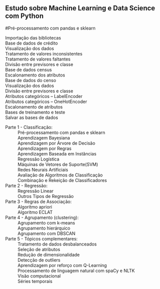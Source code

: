 <h2>Estudo sobre Machine Learning e Data Science com Python</h2>


#Pré-processamento com pandas e sklearn 

<dl>
<dt>Importação das bibliotecas</dt>
<dt>Base de dados de crédito</dt>
<dt>Visualização dos dados</dt>
<dt>Tratamento de valores inconsistentes</dt>
<dt>Tratamento de valores faltantes</dt>
<dt>Divisão entre previsores e classe</dt>
<dt>Base de dados census</dt>
<dt>Escalonamento dos atributos</dt>
<dt>Base de dados do censo</dt>
<dt>Visualização dos dados</dt>
<dt>Divisão entre previsores e classe</dt>
<dt>Atributos categóricos – LabelEncoder</dt>
<dt>Atributos categóricos – OneHotEncoder</dt>
<dt>Escalonamento de atributos</dt>
<dt>Bases de treinamento e teste</dt>
<dt>Salvar as bases de dados</dt>
</dl>



<dl>
<dt>Parte 1 - Classificação:</dt>
<dd> Pré-processamento com pandas e sklearn </dd>
<dd>Aprendizagem Bayesiana</dd>
<dd>Aprendizagem por Árvore de Decisão</dd>
<dd>Aprendizagem por Regras</dd>
<dd>Aprendizagem Baseada em Instâncias</dd>
<dd>Regressão Logística</dd>
<dd>Máquinas de Vetores de Suporte(SVM)</dd>
<dd>Redes Neurais Artificiais</dd>
<dd>Avaliação de Algoritmos de Classificação</dd>
<dd>Combinação e Rekeição de Classificadores</dd>

<dt>Parte 2 - Regressão:</dt>
<dd>Regressão Linear</dd>
<dd>Outros Tipos de Regressão</dd>

<dt>Parte 3 - Regras de Associação:</dt>
<dd>Algoritmo apriori</dd>
<dd>Algoritmo ECLAT</dd>

<dt>Parte 4 - Agrupamento (clustering):</dt>
<dd>Agrupamento com k-means</dd>
<dd>Agrupamento hierárquico</dd>
<dd>Agrupamento com DBSCAN</dd>

<dt>Parte 5 - Tópicos complementares:</dt>
<dd>Tratamento de dados desbalanceados</dd>
<dd>Seleção de atributos</dd>
<dd>Redução de dimensionalidade</dd>
<dd>Detecção de outliers</dd>
<dd>Aprendizagem por reforço com Q-Learning<dt>
<dd>Processamento de linguagem natural com spaCy e NLTK</dd>
<dd>Visão computacional</dd>
<dd>Séries temporais</dd>
</dl>

